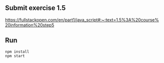 ## Submit exercise 1.5
https://fullstackopen.com/en/part1/java_script#:~:text=1.5%3A%20course%20information%20step5

## Run
`npm install`  
`npm start`  